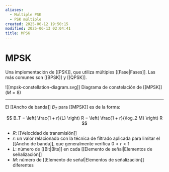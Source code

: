 ```yaml
---
aliases:
  - Multiple PSK
  - PSK múltiple
created: 2025-06-12 19:50:15
modified: 2025-06-13 02:04:41
title: MPSK
---
```


# MPSK

Una implementación de [[PSK]], que utiliza múltiples [[Fase|Fases]]. Las más comunes son [[BPSK]] y [[QPSK]].

![[mpsk-constellation-diagram.svg]] Diagrama de constelación de [[MPSK]] ($M = 8$)

---

El [[Ancho de banda]] $B_T$ para [[MPSK]] es de la forma:

$$
B_T = \left( \frac{1 + r}{L} \right) R = \left( \frac{1 + r}{\log_2 M} \right) R
$$

- $R$: [[Velocidad de transmisión]]
- $r$: un valor relacionado con la técnica de filtrado aplicada para limitar el [[Ancho de banda]], que generalmente verifica $0 < r < 1$
- $L$: número de [[Bit|Bits]] en cada [[Elemento de señal|Elementos de señalización]]
- $M$: número de [[Elemento de señal|Elementos de señalización]] diferentes

